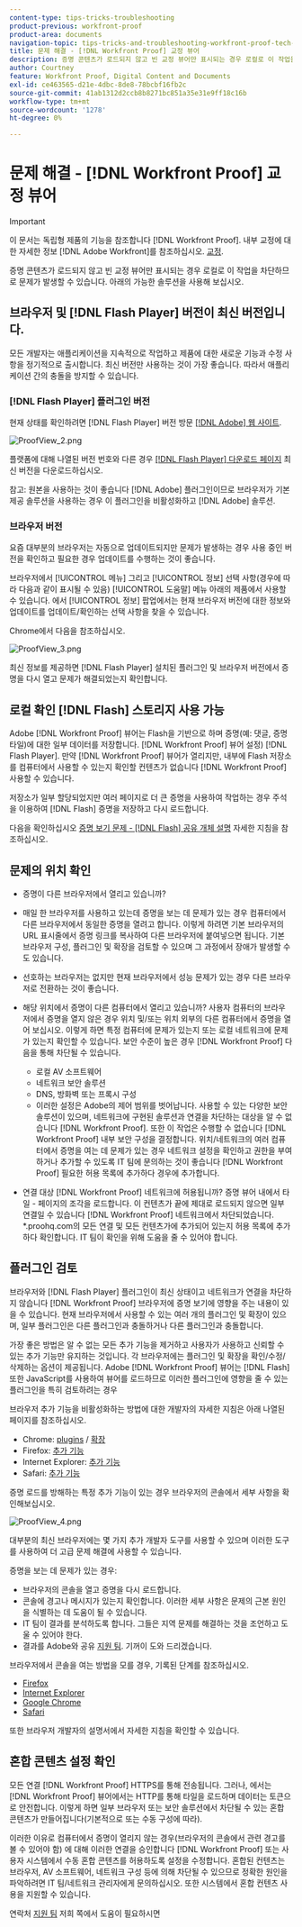```yaml
---
content-type: tips-tricks-troubleshooting
product-previous: workfront-proof
product-area: documents
navigation-topic: tips-tricks-and-troubleshooting-workfront-proof-tech-corner
title: 문제 해결 - [!DNL Workfront Proof] 교정 뷰어
description: 증명 콘텐츠가 로드되지 않고 빈 교정 뷰어만 표시되는 경우 로컬로 이 작업을 차단하므로 문제가 발생할 수 있습니다. 아래의 가능한 솔루션을 사용해 보십시오.
author: Courtney
feature: Workfront Proof, Digital Content and Documents
exl-id: ce463565-d21e-4dbc-8de8-78bcbf16fb2c
source-git-commit: 41ab1312d2ccb8b8271bc851a35e31e9ff18c16b
workflow-type: tm+mt
source-wordcount: '1278'
ht-degree: 0%

---
```


# 문제 해결 - [!DNL Workfront Proof] 교정 뷰어

>[!IMPORTANT]
>
>이 문서는 독립형 제품의 기능을 참조합니다 [!DNL Workfront Proof]. 내부 교정에 대한 자세한 정보 [!DNL Adobe Workfront]를 참조하십시오. [교정](../../../review-and-approve-work/proofing/proofing.md).

증명 콘텐츠가 로드되지 않고 빈 교정 뷰어만 표시되는 경우 로컬로 이 작업을 차단하므로 문제가 발생할 수 있습니다. 아래의 가능한 솔루션을 사용해 보십시오.

## 브라우저 및 [!DNL Flash Player] 버전이 최신 버전입니다.

모든 개발자는 애플리케이션을 지속적으로 작업하고 제품에 대한 새로운 기능과 수정 사항을 정기적으로 출시합니다. 최신 버전만 사용하는 것이 가장 좋습니다. 따라서 애플리케이션 간의 충돌을 방지할 수 있습니다.

### [!DNL Flash Player] 플러그인 버전

현재 상태를 확인하려면 [!DNL Flash Player] 버전 방문 [[!DNL Adobe] 웹 사이트](http://www.adobe.com/software/flash/about/).

![ProofView_2.png](assets/proofview-2-350x199.png)

플랫폼에 대해 나열된 버전 번호와 다른 경우 [[!DNL Flash Player] 다운로드 페이지](http://get.adobe.com/flashplayer/otherversions/) 최신 버전을 다운로드하십시오.

참고: 원본을 사용하는 것이 좋습니다 [!DNL Adobe] 플러그인이므로 브라우저가 기본 제공 솔루션을 사용하는 경우 이 플러그인을 비활성화하고 [!DNL Adobe] 솔루션.

### 브라우저 버전

요즘 대부분의 브라우저는 자동으로 업데이트되지만 문제가 발생하는 경우 사용 중인 버전을 확인하고 필요한 경우 업데이트를 수행하는 것이 좋습니다.

브라우저에서 [!UICONTROL 메뉴] 그리고 [!UICONTROL 정보] 선택 사항(경우에 따라 다음과 같이 표시될 수 있음) [!UICONTROL 도움말] 메뉴 아래의 제품에서 사용할 수 있습니다. 에서 [!UICONTROL 정보] 팝업에서는 현재 브라우저 버전에 대한 정보와 업데이트를 업데이트/확인하는 선택 사항을 찾을 수 있습니다.

Chrome에서 다음을 참조하십시오.

![ProofView_3.png](assets/proofview-3-350x206.png)

최신 정보를 제공하면 [!DNL Flash Player] 설치된 플러그인 및 브라우저 버전에서 증명을 다시 열고 문제가 해결되었는지 확인합니다.

## 로컬 확인 [!DNL Flash] 스토리지 사용 가능

Adobe [!DNL Workfront Proof] 뷰어는 Flash을 기반으로 하며 증명(예: 댓글, 증명 타일)에 대한 일부 데이터를 저장합니다. [!DNL Workfront Proof] 뷰어 설정) [!DNL Flash Player]. 만약 [!DNL Workfront Proof] 뷰어가 열리지만, 내부에 Flash 저장소를 컴퓨터에서 사용할 수 있는지 확인할 컨텐츠가 없습니다 [!DNL Workfront Proof] 사용할 수 있습니다.

저장소가 일부 할당되었지만 여러 페이지로 더 큰 증명을 사용하여 작업하는 경우 주석을 이용하여 [!DNL Flash] 증명을 저장하고 다시 로드합니다.

다음을 확인하십시오 [증명 보기 문제 - [!DNL Flash] 공유 개체 설명](../../../workfront-proof/wp-tech-corner/troubleshooting/view-proof-flash-shared-object.md) 자세한 지침을 참조하십시오.

## 문제의 위치 확인

* 증명이 다른 브라우저에서 열리고 있습니까?
* 매일 한 브라우저를 사용하고 있는데 증명을 보는 데 문제가 있는 경우 컴퓨터에서 다른 브라우저에서 동일한 증명을 열려고 합니다. 이렇게 하려면 기본 브라우저의 URL 표시줄에서 증명 링크를 복사하여 다른 브라우저에 붙여넣으면 됩니다. 기본 브라우저 구성, 플러그인 및 확장을 검토할 수 있으며 그 과정에서 장애가 발생할 수도 있습니다.
* 선호하는 브라우저는 없지만 현재 브라우저에서 성능 문제가 있는 경우 다른 브라우저로 전환하는 것이 좋습니다.
* 해당 위치에서 증명이 다른 컴퓨터에서 열리고 있습니까?
사용자 컴퓨터의 브라우저에서 증명을 열지 않은 경우 위치 및/또는 위치 외부의 다른 컴퓨터에서 증명을 열어 보십시오. 이렇게 하면 특정 컴퓨터에 문제가 있는지 또는 로컬 네트워크에 문제가 있는지 확인할 수 있습니다.
보안 수준이 높은 경우 [!DNL Workfront Proof] 다음을 통해 차단될 수 있습니다.

   * 로컬 AV 소프트웨어
   * 네트워크 보안 솔루션
   * DNS, 방화벽 또는 프록시 구성
   * 이러한 설정은 Adobe의 제어 범위를 벗어납니다. 사용할 수 있는 다양한 보안 솔루션이 있으며, 네트워크에 구현된 솔루션과 연결을 차단하는 대상을 알 수 없습니다 [!DNL Workfront Proof]. 또한 이 작업은 수행할 수 없습니다 [!DNL Workfront Proof] 내부 보안 구성을 결정합니다. 위치/네트워크의 여러 컴퓨터에서 증명을 여는 데 문제가 있는 경우 네트워크 설정을 확인하고 권한을 부여하거나 추가할 수 있도록 IT 팀에 문의하는 것이 좋습니다 [!DNL Workfront Proof] 필요한 허용 목록에 추가하다 경우에 추가합니다.

* 연결 대상 [!DNL Workfront Proof] 네트워크에 허용됩니까?
증명 뷰어 내에서 타일 - 페이지의 조각을 로드합니다. 이 컨텐츠가 끝에 제대로 로드되지 않으면 일부 연결일 수 있습니다 [!DNL Workfront Proof] 네트워크에서 차단되었습니다. *.proohq.com의 모든 연결 및 모든 컨텐츠가에 추가되어 있는지 허용 목록에 추가하다 확인합니다. IT 팀이 확인을 위해 도움을 줄 수 있어야 합니다.

## 플러그인 검토

브라우저와 [!DNL Flash Player] 플러그인이 최신 상태이고 네트워크가 연결을 차단하지 않습니다 [!DNL Workfront Proof] 브라우저에 증명 보기에 영향을 주는 내용이 있을 수 있습니다. 현재 브라우저에서 사용할 수 있는 여러 개의 플러그인 및 확장이 있으며, 일부 플러그인은 다른 플러그인과 충돌하거나 다른 플러그인과 충돌합니다.

가장 좋은 방법은 알 수 없는 모든 추가 기능을 제거하고 사용자가 사용하고 신뢰할 수 있는 추가 기능만 유지하는 것입니다. 각 브라우저에는 플러그인 및 확장을 확인/수정/삭제하는 옵션이 제공됩니다. Adobe [!DNL Workfront Proof] 뷰어는 [!DNL Flash] 또한 JavaScript를 사용하여 뷰어를 로드하므로 이러한 플러그인에 영향을 줄 수 있는 플러그인을 특히 검토하려는 경우

브라우저 추가 기능을 비활성화하는 방법에 대한 개발자의 자세한 지침은 아래 나열된 페이지를 참조하십시오.

* Chrome: [plugins](https://support.google.com/chrome/answer/142064?hl=en-GB) / [확장](https://support.google.com/chrome/answer/113907?hl=en-GB)
* Firefox: [추가 기능](https://support.mozilla.org/en-US/kb/disable-or-remove-add-ons)
* Internet Explorer: [추가 기능](http://windows.microsoft.com/en-GB/internet-explorer/manage-add-ons#ie=ie-11)
* Safari: [추가 기능](http://support.apple.com/en-gb/HT203353)

증명 로드를 방해하는 특정 추가 기능이 있는 경우 브라우저의 콘솔에서 세부 사항을 확인해보십시오.

![ProofView_4.png](assets/proofview-4-350x57.png)

대부분의 최신 브라우저에는 몇 가지 추가 개발자 도구를 사용할 수 있으며 이러한 도구를 사용하여 더 고급 문제 해결에 사용할 수 있습니다.

증명을 보는 데 문제가 있는 경우:

* 브라우저의 콘솔을 열고 증명을 다시 로드합니다.
* 콘솔에 경고나 메시지가 있는지 확인합니다. 이러한 세부 사항은 문제의 근본 원인을 식별하는 데 도움이 될 수 있습니다.
* IT 팀이 결과를 분석하도록 합니다. 그들은 지역 문제를 해결하는 것을 조언하고 도울 수 있어야 한다.
* 결과를 Adobe와 공유 [지원 팀](https://support.workfront.com/hc/en-us/requests/new). 기꺼이 도와 드리겠습니다.

브라우저에서 콘솔을 여는 방법을 모를 경우, 기록된 단계를 참조하십시오.

* [Firefox](http://screencast.com/t/eP6FRtk4vxWS)
* [Internet Explorer](http://screencast.com/t/bYzq1iQv)
* [Google Chrome](http://screencast.com/t/2anpeAzOOyj)
* [Safari](http://screencast.com/t/rnOvgl3GidjL)

또한 브라우저 개발자의 설명서에서 자세한 지침을 확인할 수 있습니다.

## 혼합 콘텐츠 설정 확인

모든 연결 [!DNL Workfront Proof] HTTPS를 통해 전송됩니다. 그러나, 에서는 [!DNL Workfront Proof] 뷰어에서는 HTTP를 통해 타일을 로드하며 데이터는 토큰으로 안전합니다. 이렇게 하면 일부 브라우저 또는 보안 솔루션에서 차단될 수 있는 혼합 콘텐츠가 만들어집니다(기본적으로 또는 수동 구성에 따라).

이러한 이유로 컴퓨터에서 증명이 열리지 않는 경우(브라우저의 콘솔에서 관련 경고를 볼 수 있어야 함) 에 대해 이러한 연결을 승인합니다 [!DNL Workfront Proof] 또는 사용자 시스템에서 수동 혼합 콘텐츠를 허용하도록 설정을 수정합니다. 혼합된 컨텐츠는 브라우저, AV 소프트웨어, 네트워크 구성 등에 의해 차단될 수 있으므로 정확한 원인을 파악하려면 IT 팀/네트워크 관리자에게 문의하십시오. 또한 시스템에서 혼합 컨텐츠 사용을 지원할 수 있습니다.

연락처 [지원 팀](https://support.workfront.com/hc/en-us/requests/new) 저희 쪽에서 도움이 필요하시면
